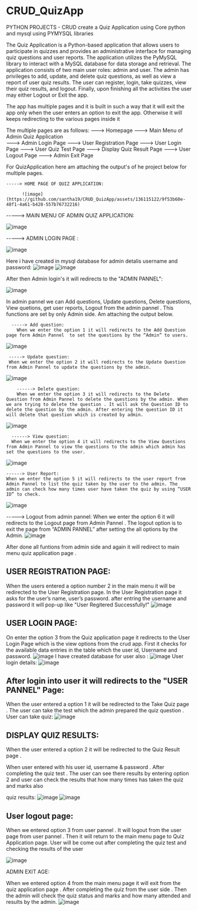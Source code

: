 # CRUD_QuizApp
PYTHON PROJECTS - CRUD create a Quiz Application using Core python and mysql  using PYMYSQL libraries 

The Quiz Application is a Python-based application that allows users to participate in quizzes and provides an administrative interface for managing quiz questions and user reports. The application utilizes the PyMySQL library to interact with a MySQL database for data storage and retrieval. The application consists of two main user roles: admin and user. The admin has privileges to add, update, and delete quiz questions, as well as view a report of user quiz results. The user can register, login, take quizzes, view their quiz results, and logout. Finally, upon finishing all the activities the user may either Logout or Exit the app. 

The app has multiple pages and it is built in such a way that it will exit the app only when the user enters an option to exit the app. Otherwise it will keeps redirecting to the various pages inside it

The multiple pages are as follows: 
---> Homepage 
---> Main Menu of Admin Quiz Application  
---> Admin Login Page 
---> User Registration Page 
---> User Login Page 
---> User Quiz Test Page 
---> Display Quiz Result Page 
---> User Logout Page 
---> Admin Exit Page  

For QuizApplication here am attaching the output's of he project below for multiple pages.

    -----> HOME PAGE OF QUIZ APPLICATION:
    
          ![image](https://github.com/santha19/CRUD_QuizApp/assets/136115122/9f53b60e-48f1-4a61-b428-557b76732216)

   -----> MAIN MENU OF ADMIN QUIZ APPLICATION:
   
   ![image](https://github.com/santha19/CRUD_QuizApp/assets/136115122/eb617d9f-cc5a-496f-91d0-507935389128)


   -----> ADMIN LOGIN PAGE :
   
   ![image](https://github.com/santha19/CRUD_QuizApp/assets/136115122/cc37ddc3-7a31-4bee-ac1e-d74acaf763e5)

Here i have created in mysql database for admin detalis username and password:
![image](https://github.com/santha19/CRUD_QuizApp/assets/136115122/f66ca20c-c784-4c22-8299-faa9c6c17e9d)
![image](https://github.com/santha19/CRUD_QuizApp/assets/136115122/ce13987d-3ff2-4bc1-bf4a-726506ed6bb2)
 
  After then Admin login's it will redirects to the "ADMIN PANNEL":
  
  ![image](https://github.com/santha19/CRUD_QuizApp/assets/136115122/f94c87e9-58ea-4964-ae1a-cc5057bd065c)

In admin pannel we can Add questions, Update questions, Delete questions, View quetions, get user reports, Logout from the admin pannel . This functions are set by only Admin side. Am attaching the output below.
 
      -----> Add question:
        When we enter the option 1 it will redirects to the Add Question page form Admin Pannel  to set the questions by the “Admin” to users. 
        
   ![image](https://github.com/santha19/CRUD_QuizApp/assets/136115122/5d9e9513-9ae3-4ae8-8c69-0b5113b10066)


     -----> Update question:
     When we enter the option 2 it will redirects to the Update Question from Admin Pannel to update the questions by the admin.
     
   ![image](https://github.com/santha19/CRUD_QuizApp/assets/136115122/ab8403d7-e12c-40fa-951b-1aea0b17453e)
     
        ------> Delete question:
        When we enter the option 3 it will redirects to the Delete Question from Admin Pannel to delete the questions by the admin. When we are trying to delete the question . It will ask the Question ID to delete the question by the admin. After entering the question ID it will delete that question which is created by admin.
  ![image](https://github.com/santha19/CRUD_QuizApp/assets/136115122/0743a015-bf22-419b-8284-e463b155d0e1)

      ------> View question:
      When we enter the option 4 it will redirects to the View Questions from Admin Pannel to view the questions to the admin which admin has set the questions to the user. 
 ![image](https://github.com/santha19/CRUD_QuizApp/assets/136115122/9bd773f8-0d14-4339-b324-76ef21249343)
        
    ------> User Report:
    When we enter the option 5 it will redirects to the user report from Admin Pannel to list the quiz taken by the user to the admin. The admin can check how many times user have taken the quiz by using “USER ID” to check. 
 ![image](https://github.com/santha19/CRUD_QuizApp/assets/136115122/6151d719-84e4-4d6d-8314-2ab91c762cde)

   -----> Logout from admin pannel:
    When we enter the option 6 it will redirects to the Logout page from Admin Pannel . The logout option is to exit the page from “ADMIN PANNEL” after setting the all options by the Admin. 
![image](https://github.com/santha19/CRUD_QuizApp/assets/136115122/6ca9fde5-c205-4874-bdb9-47191921b05f)

After done all funtions from admin side and again it will redirect to main menu quiz application page .

  USER REGISTRATION PAGE:
  -----------------------
  When the users entered a option number 2 in the main menu it will be redirected to the User Registration page. In the User Registration page it asks for the  user’s name, user’s password.
  after entring the username and password it will pop-up like "User Regitered Successfully!"
  ![image](https://github.com/santha19/CRUD_QuizApp/assets/136115122/335f5c7d-acab-4a2a-bf1f-038b5421ffe3)

USER LOGIN PAGE:
----------------
On enter the option 3 from the Quiz application page it redirects to the User Login Page which is the view options from the crud app. First it checks for the available data entries in the table which the user id, Username and password. 
![image](https://github.com/santha19/CRUD_QuizApp/assets/136115122/3e07f047-548f-4d00-ae28-b1c6783acaf6)
 I have created database for user also :
 ![image](https://github.com/santha19/CRUD_QuizApp/assets/136115122/635c3f76-b2c3-4df6-9349-85c14b67d428)
User login details:
![image](https://github.com/santha19/CRUD_QuizApp/assets/136115122/56fd806d-00d3-4abb-bd03-778d8454e181)

After login into user it will redirects to the "USER PANNEL" Page:
------------------------------------------------------------------
 When the user entered a option  1 it will be redirected to the Take Quiz page . The user can take the test which the admin prepared the quiz question . 
 User can take quiz:
 ![image](https://github.com/santha19/CRUD_QuizApp/assets/136115122/1ded80f4-aea6-43d9-aa97-4ba86566733e)

DISPLAY QUIZ RESULTS:
-----------------------
When the user entered a option  2 it will be redirected to the Quiz Result page .  

When user entered with his user id, username & password . After completing the quiz test . The user can see there results by entering option 2 and user can check the results that how many times has taken the quiz and marks also

quiz results:
![image](https://github.com/santha19/CRUD_QuizApp/assets/136115122/57e90d4d-9bc2-4125-9745-50a9df52a9f2)
![image](https://github.com/santha19/CRUD_QuizApp/assets/136115122/f490ee32-d1e0-4d1b-a204-dab7f3964f16)


User logout page:
-----------------
When we entered option 3 from user pannel . It will logout from the user page from user pannel . Then it will return to the main menu page to Quiz Application page. User will be come out after completing the quiz test and checking the results of the user

![image](https://github.com/santha19/CRUD_QuizApp/assets/136115122/b08372c4-0c53-4d23-88d3-ae344e3cfb83)

ADMIN EXIT AGE:

When we entered option 4 from the main menu page it will exit from the quiz application page . After completing the quiz from the user side . Then the admin will check the quiz status and marks and how many attended and results by the admin.
![image](https://github.com/santha19/CRUD_QuizApp/assets/136115122/f929ef8c-5499-424e-b0b2-4c4686462247)



